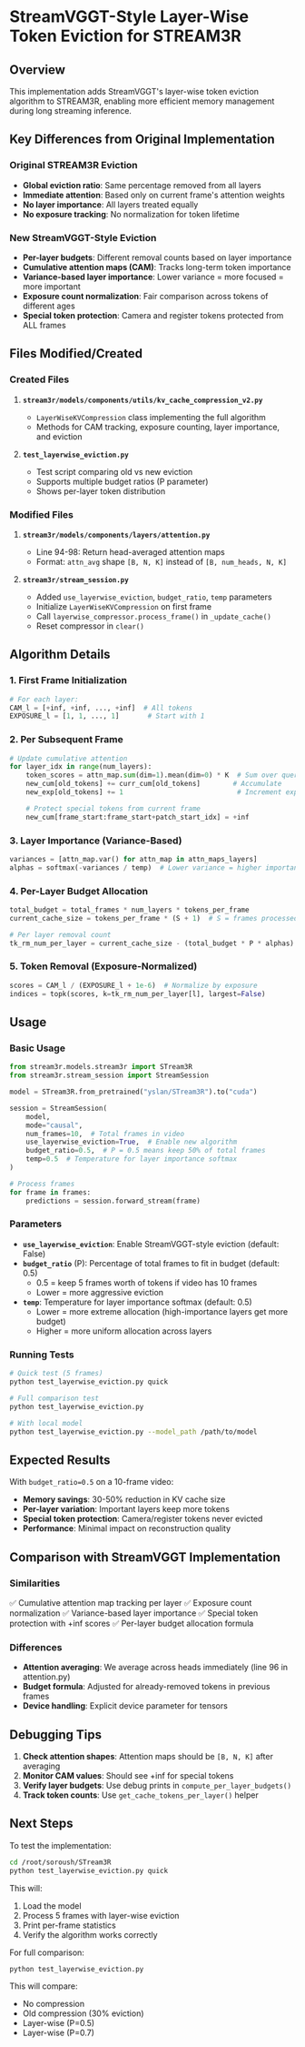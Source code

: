 # StreamVGGT-Style Layer-Wise Token Eviction for STREAM3R

## Overview

This implementation adds StreamVGGT's layer-wise token eviction algorithm to STREAM3R, enabling more efficient memory management during long streaming inference.

## Key Differences from Original Implementation

### Original STREAM3R Eviction
- **Global eviction ratio**: Same percentage removed from all layers
- **Immediate attention**: Based only on current frame's attention weights
- **No layer importance**: All layers treated equally
- **No exposure tracking**: No normalization for token lifetime

### New StreamVGGT-Style Eviction
- **Per-layer budgets**: Different removal counts based on layer importance
- **Cumulative attention maps (CAM)**: Tracks long-term token importance
- **Variance-based layer importance**: Lower variance = more focused = more important
- **Exposure count normalization**: Fair comparison across tokens of different ages
- **Special token protection**: Camera and register tokens protected from ALL frames

## Files Modified/Created

### Created Files
1. **`stream3r/models/components/utils/kv_cache_compression_v2.py`**
   - `LayerWiseKVCompression` class implementing the full algorithm
   - Methods for CAM tracking, exposure counting, layer importance, and eviction

2. **`test_layerwise_eviction.py`**
   - Test script comparing old vs new eviction
   - Supports multiple budget ratios (P parameter)
   - Shows per-layer token distribution

### Modified Files
1. **`stream3r/models/components/layers/attention.py`**
   - Line 94-98: Return head-averaged attention maps
   - Format: `attn_avg` shape `[B, N, K]` instead of `[B, num_heads, N, K]`

2. **`stream3r/stream_session.py`**
   - Added `use_layerwise_eviction`, `budget_ratio`, `temp` parameters
   - Initialize `LayerWiseKVCompression` on first frame
   - Call `layerwise_compressor.process_frame()` in `_update_cache()`
   - Reset compressor in `clear()`

## Algorithm Details

### 1. First Frame Initialization
```python
# For each layer:
CAM_l = [+inf, +inf, ..., +inf]  # All tokens
EXPOSURE_l = [1, 1, ..., 1]       # Start with 1
```

### 2. Per Subsequent Frame
```python
# Update cumulative attention
for layer_idx in range(num_layers):
    token_scores = attn_map.sum(dim=1).mean(dim=0) * K  # Sum over queries
    new_cum[old_tokens] += curr_cum[old_tokens]        # Accumulate
    new_exp[old_tokens] += 1                            # Increment exposure

    # Protect special tokens from current frame
    new_cum[frame_start:frame_start+patch_start_idx] = +inf
```

### 3. Layer Importance (Variance-Based)
```python
variances = [attn_map.var() for attn_map in attn_maps_layers]
alphas = softmax(-variances / temp)  # Lower variance = higher importance
```

### 4. Per-Layer Budget Allocation
```python
total_budget = total_frames * num_layers * tokens_per_frame
current_cache_size = tokens_per_frame * (S + 1)  # S = frames processed

# Per layer removal count
tk_rm_num_per_layer = current_cache_size - (total_budget * P * alphas)
```

### 5. Token Removal (Exposure-Normalized)
```python
scores = CAM_l / (EXPOSURE_l + 1e-6)  # Normalize by exposure
indices = topk(scores, k=tk_rm_num_per_layer[l], largest=False)
```

## Usage

### Basic Usage
```python
from stream3r.models.stream3r import STream3R
from stream3r.stream_session import StreamSession

model = STream3R.from_pretrained("yslan/STream3R").to("cuda")

session = StreamSession(
    model,
    mode="causal",
    num_frames=10,  # Total frames in video
    use_layerwise_eviction=True,  # Enable new algorithm
    budget_ratio=0.5,  # P = 0.5 means keep 50% of total frames
    temp=0.5  # Temperature for layer importance softmax
)

# Process frames
for frame in frames:
    predictions = session.forward_stream(frame)
```

### Parameters

- **`use_layerwise_eviction`**: Enable StreamVGGT-style eviction (default: False)
- **`budget_ratio`** (P): Percentage of total frames to fit in budget (default: 0.5)
  - 0.5 = keep 5 frames worth of tokens if video has 10 frames
  - Lower = more aggressive eviction
- **`temp`**: Temperature for layer importance softmax (default: 0.5)
  - Lower = more extreme allocation (high-importance layers get more budget)
  - Higher = more uniform allocation across layers

### Running Tests

```bash
# Quick test (5 frames)
python test_layerwise_eviction.py quick

# Full comparison test
python test_layerwise_eviction.py

# With local model
python test_layerwise_eviction.py --model_path /path/to/model
```

## Expected Results

With `budget_ratio=0.5` on a 10-frame video:

- **Memory savings**: 30-50% reduction in KV cache size
- **Per-layer variation**: Important layers keep more tokens
- **Special token protection**: Camera/register tokens never evicted
- **Performance**: Minimal impact on reconstruction quality

## Comparison with StreamVGGT Implementation

### Similarities
✅ Cumulative attention map tracking per layer
✅ Exposure count normalization
✅ Variance-based layer importance
✅ Special token protection with +inf scores
✅ Per-layer budget allocation formula

### Differences
- **Attention averaging**: We average across heads immediately (line 96 in attention.py)
- **Budget formula**: Adjusted for already-removed tokens in previous frames
- **Device handling**: Explicit device parameter for tensors

## Debugging Tips

1. **Check attention shapes**: Attention maps should be `[B, N, K]` after averaging
2. **Monitor CAM values**: Should see +inf for special tokens
3. **Verify layer budgets**: Use debug prints in `compute_per_layer_budgets()`
4. **Track token counts**: Use `get_cache_tokens_per_layer()` helper

## Next Steps

To test the implementation:

```bash
cd /root/soroush/STream3R
python test_layerwise_eviction.py quick
```

This will:
1. Load the model
2. Process 5 frames with layer-wise eviction
3. Print per-frame statistics
4. Verify the algorithm works correctly

For full comparison:
```bash
python test_layerwise_eviction.py
```

This will compare:
- No compression
- Old compression (30% eviction)
- Layer-wise (P=0.5)
- Layer-wise (P=0.7)
